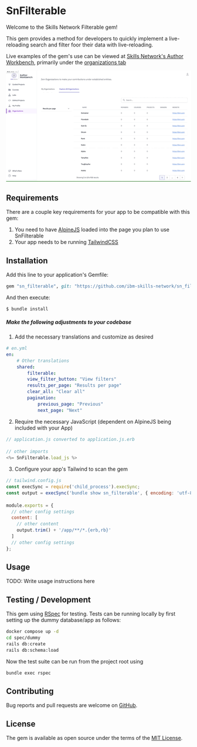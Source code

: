 # SnFilterable

Welcome to the Skills Network Filterable gem!

This gem provides a method for developers to quickly implement a live-reloading search and filter foor their data with live-reloading.

Live examples of the gem's use can be viewed at [Skills Network's Author Workbench](https://author.skills.network), primarily under the [organizations tab](https://author.skills.network/organizations)

![](sn_filterable_demo.gif)

## Requirements

There are a couple key requirements for your app to be compatible with this gem:

1. You need to have [AlpineJS](https://alpinejs.dev/essentials/installation) loaded into the page you plan to use SnFilterable
2. Your app needs to be running [TailwindCSS](https://tailwindcss.com/docs/guides/ruby-on-rails)

## Installation

Add this line to your application's Gemfile:

```ruby
gem "sn_filterable", git: "https://github.com/ibm-skills-network/sn_filterable.git"
```

And then execute:

    $ bundle install
    
##### Make the following adjustments to your codebase

1. Add the necessary translations and customize as desired
```yaml
# en.yml
en:
    # Other translations
    shared:
        filterable:
        view_filter_button: "View filters"
        results_per_page: "Results per page"
        clear_all: "Clear all"
        pagination:
            previous_page: "Previous"
            next_page: "Next"
```

2. Require the necessary JavaScript (dependent on AlpineJS being included with your App)
```javascript
// application.js converted to application.js.erb

// other imports
<%= SnFilterable.load_js %>
```

3. Configure your app's Tailwind to scan the gem
```javascript
// tailwind.config.js
const execSync = require('child_process').execSync;
const output = execSync('bundle show sn_filterable', { encoding: 'utf-8' });

module.exports = {
  // other config settings
  content: [
    // other content
    output.trim() + '/app/**/*.{erb,rb}'
  ]
  // other config settings
};
```

## Usage

TODO: Write usage instructions here

## Testing / Development

This gem using [RSpec](https://rspec.info) for testing. Tests can be running locally by first setting up the dummy database/app as follows:

```bash
docker compose up -d
cd spec/dummy
rails db:create
rails db:schema:load
```


Now the test suite can be run from the project root using 
```bash
bundle exec rspec
```

## Contributing

Bug reports and pull requests are welcome on [GitHub](https://github.com/ibm-skills-network/sn_filterable).

## License

The gem is available as open source under the terms of the [MIT License](https://opensource.org/licenses/MIT).
